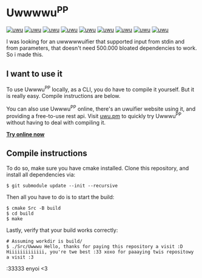 # Uwwwwu<sup>PP</sup>

[![uwu](https://img.shields.io/badge/uwu'd%3F-yes-AA44AA)](https://github.com/uwwwuPP/UwwwuPP)
[![uwu](https://img.shields.io/badge/cute%3f-definitely!-44AAFA)](https://github.com/uwwwuPP/UwwwuPP)
[![uwu](https://img.shields.io/badge/nyecessawy%3f-you%20bet!-AAAA44)](https://github.com/uwwwuPP/UwwwuPP)
[![uwu](https://img.shields.io/badge/license-BSD%202%20Clause-44AA44)](https://github.com/uwwwuPP/UwwwuPP)
[![uwu](https://img.shields.io/badge/test%20cuvwage-some-44AA44)](https://github.com/uwwwuPP/UwwwuPP)
[![uwu](https://img.shields.io/badge/downloads-%3E1-AA44AA)](https://github.com/uwwwuPP/UwwwuPP/releases)
[![uwu](https://img.shields.io/badge/pwatform-evewytwing%20twat%20runs%20cmake-00589D)](https://github.com/uwwwuPP/UwwwuPP)
[![uwu](https://img.shields.io/badge/eviw%20pwopwietawy%20softwawe%3f-nyeva%20eva-44AAFA)](https://github.com/uwwwuPP/UwwwuPP)
[![uwu](https://img.shields.io/badge/badges%3f-all%20of%20twem-AA44AA)](https://github.com/uwwwuPP/UwwwuPP)

I was looking for an uwwwwwuifier that supported input from
stdin and from parameters, that doesn't need 500.000 bloated dependencies to work.
So i made this.

## I want to use it
To use Uwwwu<sup>PP</sup> locally, as a CLI, you do have to compile it yourself.
But it is really easy. Compile instructions are below.

You can also use Uwwwu<sup>PP</sup> online, there's an uwuifier website using it, and providing a free-to-use rest api.
Visit [uwu.pm](https://uwu.pm) to quickly try Uwwwu<sup>PP</sup> without having to deal with compiling it.

**[Try online now](https://uwu.pm)**

## Compile instructions
To do so, make sure you have cmake installed.
Clone this repository, and install all dependencies via:
```
$ git submodule update --init --recursive
```

Then all you have to do is to start the build:
```
$ cmake Src -B build
$ cd build
$ make
```

Lastly, verify that your build works correctly:
```
# Assuming workdir is build/
$ ./Src/Uwwwu Hello, thanks for paying this repository a visit :D
Hiiiiiiiiiiiii, you're twe best :33 xoxo for paaaying twis repositowy a visit :3
```

:33333 enyoi <3

